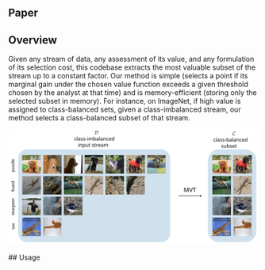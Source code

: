 ## Paper
## Overview
Given any stream of data, any assessment of its value, and any formulation of its selection cost, this codebase extracts the most valuable subset of the stream up to a constant factor. Our method is simple (selects a point if its marginal gain under the chosen value function exceeds a given threshold chosen by the analyst at that time) and is memory-efficient (storing only the selected subset in memory). For instance, on ImageNet, if high value is assigned to class-balanced sets, given a class-imbalanced stream, our method selects a class-balanced subset of that stream. 
<p align="center">
  <img src="plots/outputs/figure1.svg">
</p>
## Usage
